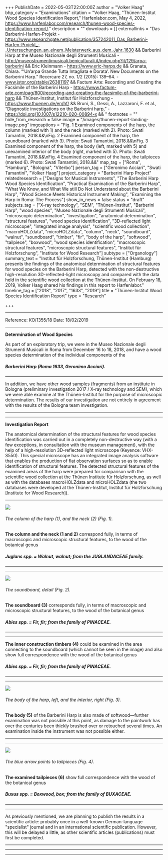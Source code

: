 +++
PublishDate = 2022-05-03T22:00:00Z
author = "Volker Haag"
bhp_category = "Examinations"
citation = "Volker Haag, \"Thünen-Institut Wood Species Identification Report,\" Harfenlabor.com, May 4, 2022, https://www.harfenlabor.com/research/thunen-wood-species-identification-report/."
description = ""
downloads = []
externallinks = "Das Barberini-Harfen-Projekt - https://www.researchgate.net/publication/357242011_Das_Barberini-Harfen-Projekt_-_Untersuchungen_an_einem_Meisterwerk_aus_dem_Jahr_1630 && Barberini Harp at the Museo Nazionale degli Strumenti Musicali - http://museostrumentimusicali.beniculturali.it/index.php?it/129/arpa-barberini &&  Eric Kleinmann - https://www.eric-harps.de && Granata, Chiara. “‘Un’arpa Grande Tutta Intagliata e Dorata’. New Documents on the Barberini Harp.” Recercare 27, no. 1/2 (2015): 139–64. - www.jstor.org/stable/26381197 && Factum Arte: Recording and Creating the Facsimile of the Barberini Harp - https://www.factum-arte.com/pag/800/recording-and-creating-the-facsimile-of-the-barberini-harp && Thünen-Institut, Institut für Holzforschung - https://www.thuenen.de/en/hf/ && Bruni, S., Gessi, A., Lazzaroni, F. et al., “Diagnostic investigations on the Barberini harp,” - https://doi.org/10.1007/s12210-020-00894-x && "
footnotes = ""
hide_from_research = false
image = "/images/thunen-report-landing-image.png"
imgcaptions = "Fig. 1 Examined components of the harp, the column (marked with 1) and the neck (marked with 2). Photo: Swati Tamantini, 2018.&&\nFig. 2 Examined component of the harp, the soundboard (marked with 3). Photo: Swati Tamantini, 2018.&&\nFig. 3 Examined component of the harp, the body (left, marked with 5) and unexamined interior of the body (right, marked with 5). Photo: Swati Tamantini, 2018.&&\nFig. 4 Examined component of the harp, the tailpieces (marked 6). Photo: Swati Tamantini, 2018.&&"
map_tag = ["Roma", "Hamburg", "Bologna", "Viterbo"]
person_tag = ["Geronimo Acciari", "Swati Tamantini", "Volker Haag"]
project_category = "Barberini Harp Project"
relatedresearch = ["Designs for Musical Instruments", "The Barberini Harp Wood Species Identification", "Practical Examination of the Barberini Harp", "What We Know, and What We still Do Not Understand about the Barberini Harp", "Wood Science Meets Historical Instrument Making", "Examining the Harp in Roma: The Process"]
show_in_news = false
status = "draft"
subjects_tag = ["X-ray technology", "SEM", "Thünen-Institut", "Barberini Harp", "wood species", "Museo Nazionale degli Strumenti Musicali", "microscopic determination", "investigation", "anatomical determination", "structural features", "wood species identification", "3D-reflected light microscope", "integrated image analysis", "scientific wood collection", "macroHOLZdata", "microHOLZdata", "column", "neck", "soundboard", "walnut", "soundboard", "timber", "fir", "body of the harp", "softwood", "tailpiece", "boxwood", "wood species identification", "macroscopic structural features", "microscopic structural features", "Institut für Holzforschung", "Institute for Wood Research"]
subtype = ["Organology"]
summary_text = "Institut für Holzforschung, Thünen-Institut (Hamburg) presents the findings of the anatomical determination of structural features for wood species on the Barberini Harp, detected with the non-destructive high-resolution 3D-reflected-light microscopy and compared with the data held in the scientific wood collection at the Thünen-Institut. On February 18, 2019, Volker Haag shared his findings in this report to Harfenlabor."
timeline_tag = ["2018", "2017", "1633", "2019"]
title = "Thünen-Institut Wood Species Identification Report"
type = "Research"

+++
***

Reference: KO/1355/18                   Date: 18/02/2019

***

**Determination of Wood Species**

As part of an exploratory trip, we were in the Museo Nazionale degli Strumenti Musicali in Roma from December 16 to 18, 2018, and have a wood species determination of the individual components of the

##### **Barberini Harp (Roma 1633,** <span id="person_tag">**Geronimo Acciari**</span>**).**

***

In addition, we have other wood samples (fragments) from an institute in Bologna (preliminary investigation 2017 / X-ray technology and SEM), which we were able examine at the Thünen-Institut for the purpose of microscopic determination. The results of our investigation are not entirely in agreement with the results of the Bologna team investigation.

***

***

**Investigation Report**

The anatomical determination of the structural features for wood species identification was carried out in a completely non-destructive way (with a few exceptions, in consultation with the museum management), with the help of a high-resolution 3D-reflected light microscope (Keyence: VHX-S550). This special microscope has an integrated image analysis software that enables the production of flat observation surfaces so as to enable identification of structural features. The detected structural features of the examined areas of the harp were prepared for comparison with the scientific wood collection at the Thünen Institute für Holzforschung, as well as with the databases macroHOLZdata and microHOLZdata (the two databases were developed at the Thünen-Institut, Institut für Holzforschung \[Institute for Wood Research\]).

***

![](/images/thunen-report-image-1-and-2.png)

###### The column of the harp (1), and the neck (2) (<cap>Fig. 1</cap>).

**The column and the neck (1 and 2)** correspond fully, in terms of macroscopic and microscopic structural features, to the wood of the botanical genus

##### **Juglans spp. = Walnut, walnut**; from the **JUGLANDACEAE** family.

***

***

![](/images/thunen-report-image-3.png)

###### The soundboard, detail (<cap>Fig. 2</cap>).

**The soundboard (3)** corresponds fully, in terms of macroscopic and microscopic structural features, to the wood of the botanical genus

##### **Abies spp. = Fir, fir**; from the family of **PINACEAE**.

***

***

**The inner construction timbers (4)** could be examined in the area connecting to the soundboard (which cannot be seen in the image) and also show full correspondence with the wood of the botanical genus

##### **Abies spp. = Fir, fir**; from the family of **PINACEAE**.

***

***

![](/images/thunen-report-images-5.png)

###### The body of the harp, left, and the interior, right (<cap>Fig. 3</cap>).

**The body (5)** of the Barberini Harp is also made of softwood—further examination was not possible at this point, as damage to the paintwork has over the centuries been thickly brushed over or retouched several times. An examination inside the instrument was not possible either.

***

***

![](/images/thunen-report-image-6-copy.png)

###### The blue arrow points to tailpieces (<cap>Fig. 4</cap>).

**The examined tailpieces (6)** show full correspondence with the wood of the botanical genus

##### **Buxus spp. = Boxwood, box**; from the family of **BUXACEAE**.

***

***

As previously mentioned, we are planning to publish the results in a scientific article: probably once in a well-known German-language "specialist" journal and in an international scientific publication. However, this will be delayed a little, as other scientific articles (publications) must first be completed.

***

***

***
